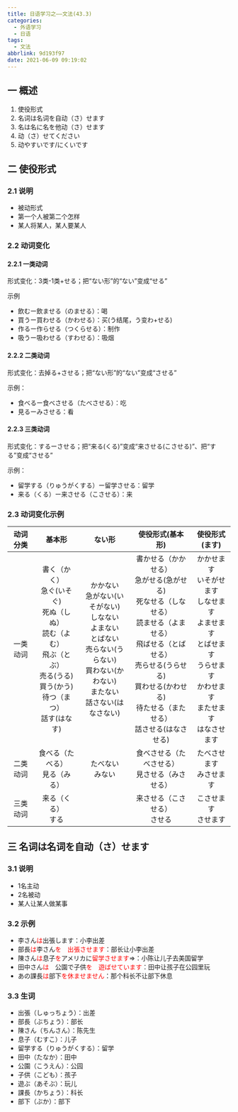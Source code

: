 ```yaml
---
title: 日语学习之——文法(43.3)
categories:
  - 外语学习
  - 日语
tags:
  - 文法
abbrlink: 9d193f97
date: 2021-06-09 09:19:02
---
```

## 一 概述

1. 使役形式
2. 名词は名词を自动（さ）せます
3. 名は名に名を他动（さ）せます
4. 动（さ）せてください
5. 动やすいです/にくいです

<!--more-->

## 二 使役形式

### 2.1 说明

* 被动形式
* 第一个人被第二个怎样
* 某人将某人，某人要某人

### 2.2 动词变化

#### 2.2.1 一类动词

形式变化：3类-1类+せる；把“ない形”的“ない”变成“せる”

示例
* 飲むー飲ませる（のませる）：喝
* 買うー買わせる（かわせる）：买(う结尾，う变わ+せる)
* 作るー作らせる（つくらせる）：制作
* 吸うー吸わせる（すわせる）：吸烟

#### 2.2.2 二类动词

形式变化：去掉る+させる；把“ない形”的“ない”变成“させる”

示例：

* 食べるー食べさせる（たべさせる）：吃
* 見るーみさせる：看

#### 2.2.3 三类动词

形式变化：するーさせる；把“来る(くる)”变成“来させる(こさせる)”、把“する”变成“させる”

示例：

* 留学する（りゅうがくする）ー留学させる：留学
* 来る（くる）ー来させる（こさせる）：来

### 2.3 动词变化示例

| 动词分类 |                            基本形                            |                            ない形                            |                       使役形式(基本形)                       |                        使役形式(ます)                        |
| :------: | :----------------------------------------------------------: | :----------------------------------------------------------: | :----------------------------------------------------------: | :----------------------------------------------------------: |
| 一类动词 | 書く（かく）<br>急ぐ(いそぐ)<br>死ぬ（しぬ）<br/>読む（よむ）<br/>飛ぶ（とぶ）<br/>売る(うる)<br>買う(かう)<br>待つ（まつ）<br>話す(はなす) | かかない<br>急がない(いそがない)<br>しなない<br/>よまない<br/>とばない<br/>売らない(うらない)<br>買わない(かわない)<br>またない<br/>話さない(はなさない) | 書かせる（かかせる）<br>急がせる(急がせる)<br>死なせる（しなせる）<br/>読ませる（よませる）<br/>飛ばせる（とばせる）<br/>売らせる(うらせる)<br>買わせる(かわせる)<br>待たせる（またせる）<br/>話させる(はなさせる) | かかせます<br>いそがせます<br>しなせます<br/>よませます<br/>とばせます<br/>うらせます<br>かわせます<br>またせます<br/>はなさせます |
| 二类动词 |              食べる（たべる）<br/>見る（みる）               |                     たべない<br/>みない                      |      食べさせる（たべさせる）<br/>見させる（みさせる）       |                 たべさせます<br/>みさせます                  |
| 三类动词 |                    来る（くる）<br/>する                     |                                                              |               来させる（こさせる）<br/>させる                |                   こさせます<br/>させます                    |

## 三 名词は名词を自动（さ）せます

### 3.1 说明

* 1名主动
* 2名被动
* 某人让某人做某事

### 3.2 示例

* 李さん<font color=red>は</font>出張します：小李出差
* 部長<font color=red>は</font>李さん<font color=red>を</font>　<font color=red>出張させます</font>：部长让小李出差
* 陳さん<font color=red>は</font>息子<font color=red>を</font>アメリカに<font color=red>留学させます</font>=>：小陈让儿子去美国留学
* 田中さん<font color=red>は</font>　公園で子供<font color=red>を　遊ばせています</font>：田中让孩子在公园里玩
* あの課長<font color=red>は</font>部下<font color=red>を休ませません</font>：那个科长不让部下休息

### 3.3 生词

* 出張（しゅっちょう）：出差
* 部長（ぶちょう）：部长
* 陳さん（ちんさん）：陈先生
* 息子（むすこ）：儿子
* 留学する（りゅうがくする）：留学
* 田中（たなか）：田中
* 公園（こうえん）：公园
* 子供（こども）：孩子
* 遊ぶ（あそぶ）：玩儿
* 課長（かちょう）：科长
* 部下（ぶか）：部下